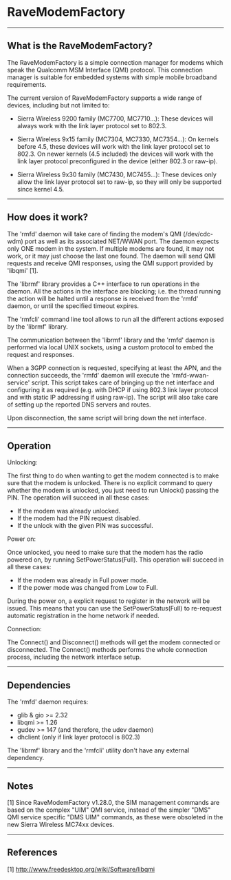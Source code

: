 # RaveModemFactory

-------------------------------------------------------------------------------
What is the RaveModemFactory?
-------------------------------------------------------------------------------

The RaveModemFactory is a simple connection manager for modems which speak the
Qualcomm MSM Interface (QMI) protocol. This connection manager is suitable for
embedded systems with simple mobile broadband requirements.

The current version of RaveModemFactory supports a wide range of devices,
including but not limited to:

  * Sierra Wireless 9200 family (MC7700, MC7710...): These devices will always
    work with the link layer protocol set to 802.3.

  * Sierra Wireless 9x15 family (MC7304, MC7330, MC7354...): On kernels before
    4.5, these devices will work with the link layer protocol set to 802.3. On
    newer kernels (4.5 included) the devices will work with the link layer
    protocol preconfigured in the device (either 802.3 or raw-ip).

  * Sierra Wireless 9x30 family (MC7430, MC7455...): These devices only allow
    the link layer protocol set to raw-ip, so they will only be supported since
    kernel 4.5.


-------------------------------------------------------------------------------
How does it work?
-------------------------------------------------------------------------------

The 'rmfd' daemon will take care of finding the modem's QMI (/dev/cdc-wdm) port
as well as its associated NET/WWAN port. The daemon expects only ONE modem in
the system. If multiple modems are found, it may not work, or it may just choose
the last one found. The daemon will send QMI requests and receive QMI responses,
using the QMI support provided by 'libqmi' [1].

The 'librmf' library provides a C++ interface to run operations in the daemon.
All the actions in the interface are blocking; i.e. the thread running the
action will be halted until a response is received from the 'rmfd' daemon, or
until the specified timeout expires.

The 'rmfcli' command line tool allows to run all the different actions exposed
by the 'librmf' library.

The communication between the 'librmf' library and the 'rmfd' daemon is
performed via local UNIX sockets, using a custom protocol to embed the request
and responses.

When a 3GPP connection is requested, specifying at least the APN, and the
connection succeeds, the 'rmfd' daemon will execute the 'rmfd-wwan-service'
script. This script takes care of bringing up the net interface and configuring
it as required (e.g. with DHCP if using 802.3 link layer protocol and with static
IP addressing if using raw-ip). The script will also take care of setting up the
reported DNS servers and routes.

Upon disconnection, the same script will bring down the net interface.


-------------------------------------------------------------------------------
Operation
-------------------------------------------------------------------------------

Unlocking:

The first thing to do when wanting to get the modem connected is to make sure
that the modem is unlocked. There is no explicit command to query whether the
modem is unlocked, you just need to run Unlock() passing the PIN. The operation
will succeed in all these cases:
 * If the modem was already unlocked.
 * If the modem had the PIN request disabled.
 * If the unlock with the given PIN was successful.

Power on:

Once unlocked, you need to make sure that the modem has the radio powered on,
by running SetPowerStatus(Full). This operation will succeed in all these cases:
 * If the modem was already in Full power mode.
 * If the power mode was changed from Low to Full.

During the power on, a explicit request to register in the network will be
issued. This means that you can use the SetPowerStatus(Full) to re-request
automatic registration in the home network if needed.

Connection:

The Connect() and Disconnect() methods will get the modem connected or
disconnected. The Connect() methods performs the whole connection process,
including the network interface setup.


-------------------------------------------------------------------------------
Dependencies
-------------------------------------------------------------------------------

The 'rmfd' daemon requires:
 * glib & gio >= 2.32
 * libqmi >= 1.26
 * gudev >= 147 (and therefore, the udev daemon)
 * dhclient (only if link layer protocol is 802.3)

The 'librmf' library and the 'rmfcli' utility don't have any external
dependency.


-------------------------------------------------------------------------------
Notes
-------------------------------------------------------------------------------

 [1] Since RaveModemFactory v1.28.0, the SIM management commands are based on
     the complex "UIM" QMI service, instead of the simpler "DMS" QMI service
     specific "DMS UIM" commands, as these were obsoleted in the new Sierra
     Wireless MC74xx devices.


-------------------------------------------------------------------------------
References
-------------------------------------------------------------------------------

[1] http://www.freedesktop.org/wiki/Software/libqmi
